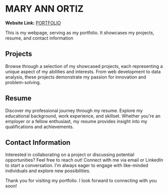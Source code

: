 # MARY ANN ORTIZ

**Website Link:** [PORTFOLIO](https://macortiz.github.io/mary-ann-portfolio/main.html)

This is my webpage, serving as my portfolio. It showcases my projects, resume, and contact information

## Projects

Browse through a selection of my showcased projects, each representing a unique aspect of my abilities and interests. From web development to data analysis, these projects demonstrate my passion for innovation and problem-solving.

## Resume

Discover my professional journey through my resume. Explore my educational background, work experience, and skillset. Whether you're an employer or a fellow enthusiast, my resume provides insight into my qualifications and achievements.

## Contact Information

Interested in collaborating on a project or discussing potential opportunities? Feel free to reach out! Connect with me via email or LinkedIn to start a conversation. I'm always eager to engage with like-minded individuals and explore new possibilities.

Thank you for visiting my portfolio. I look forward to connecting with you soon!
